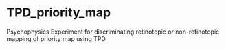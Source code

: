 # TPD_priority_map
Psychophysics Experiment for discriminating retinotopic or non-retinotopic mapping of priority map using TPD
